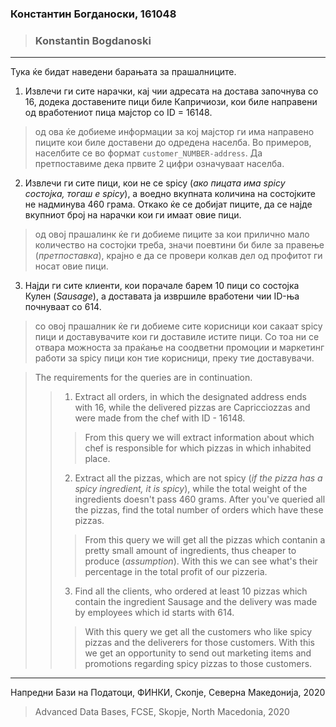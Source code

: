 ### Константин Богданоски, 161048
> ### Konstantin Bogdanoski
***

Тука ќе бидат наведени барањата за прашалниците.

1. Извлечи ги сите нарачки, кај чии адресата на достава започнува со
16, додека доставените пици биле Капричиози, кои биле направени од 
вработениот пица мајстор со ID = 16148. 
> од ова ќе добиеме информации за кој мајстор ги има направено пиците кои биле доставени до одредена населба. Во примеров, населбите се во формат `customer_NUMBER-address`. Да претпоставиме дека првите 2 цифри означуваат населба.

2. Извлечи ги сите пици, кои не се spicy (_ако пицата има spicy состојка, тогаш е spicy_), а воедно вкупната количина на состојките не надминува 460 грама. Oткако ќе се добијат пиците, да се најде вкупниот број на нарачки
кои ги имаат овие пици.
> од овој прашалинк ќе ги добиеме пиците за кои прилично мало количество на состојки треба, значи поевтини би биле за правење (_претпоставка_), крајно е да се провери колкав дел од профитот ги носат овие пици.

3. Најди ги сите клиенти, кои порачале барем 10 пици со состојка Кулен (_Sausage_), а доставата ја извршиле вработени чии ID-ња почнуваат со 614.
> со овој прашалник ќе ги добиеме сите корисници кои сакаат spicy пици и доставувачите кои ги доставиле истите пици. Со тоа ни се отвара можноста за праќање на соодветни промоции и маркетинг работи за spicy пици кон тие корисници, преку тие доставувачи.

> The requirements for the queries are in continuation.
>> 1. Extract all orders, in which the designated address ends with 16,
while the delivered pizzas are Capricciozzas and were made from the chef
with ID - 16148.
>>> From this query we will extract information about which chef is responsible
for which pizzas in which inhabited place.
>> 2. Extract all the pizzas, which are not spicy (_if the pizza has a spicy ingredient, it is spicy_), while the total weight of the ingredients doesn't pass 460 grams. After you've queried all the pizzas, find the total number of orders which have these pizzas.
>>> From this query we will get all the pizzas which contanin a pretty small amount of ingredients, thus cheaper to produce (_assumption_). With this we can see what's their percentage in the total profit of our pizzeria.
>> 3. Find all the clients, who ordered at least 10 pizzas which contain the ingredient Sausage and the delivery was made by employees which id starts with 614.
>>> With this query we get all the customers who like spicy pizzas and the deliverers for those customers. With this we get an opportunity to send out marketing items and promotions regarding spicy pizzas to those customers.

***

Напредни Бази на Податоци, ФИНКИ, Скопје, Северна Македонија, 2020
> Advanced Data Bases, FCSE, Skopje, North Macedonia, 2020
